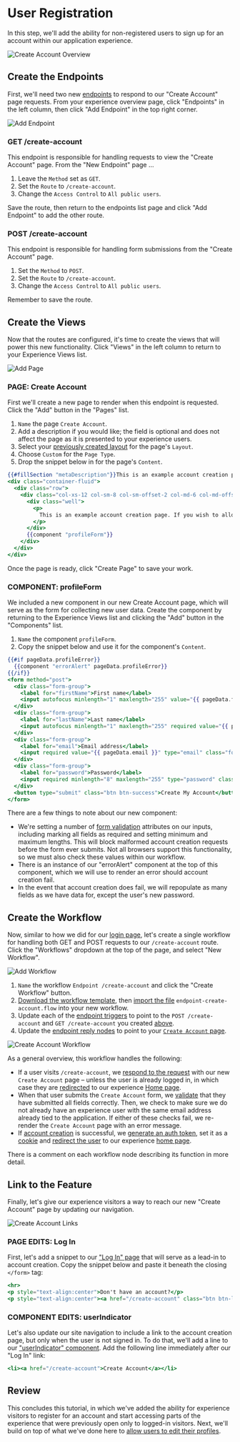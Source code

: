 # User Registration

In this step, we'll add the ability for non-registered users to sign up for an account within our application experience.

![Create Account Overview](/images/experiences/walkthrough/views/user-registration/create-account-overview.png "Create Account Overview")

## Create the Endpoints

First, we'll need two new [endpoints](/experiences/endpoints/) to respond to our "Create Account" page requests. From your experience overview page, click "Endpoints" in the left column, then click "Add Endpoint" in the top right corner.

![Add Endpoint](/images/experiences/walkthrough/views/user-registration/add-endpoint.png "Add Endpoint")

<h3 id="get-create-account" style="text-transform: none">GET /create-account</h3>

This endpoint is responsible for handling requests to view the "Create Account" page. From the "New Endpoint" page ...

1. Leave the `Method` set as `GET`.
1. Set the `Route` to `/create-account`.
1. Change the `Access Control` to `All public users`.

Save the route, then return to the endpoints list page and click "Add Endpoint" to add the other route.

<h3 id="post-create-account" style="text-transform: none">POST /create-account</h3>

This endpoint is responsible for handling form submissions from the "Create Account" page.

1. Set the `Method` to `POST`.
1. Set the `Route` to `/create-account`.
1. Change the `Access Control` to `All public users`.

Remember to save the route.

## Create the Views

Now that the routes are configured, it's time to create the views that will power this new functionality. Click "Views" in the left column to return to your Experience Views list.

![Add Page](/images/experiences/walkthrough/views/user-registration/add-page.png "Add Page")

<h3 id="page-create-account" style="text-transform: none"><span style="text-transform: uppercase">Page:</span> Create Account</h3>

First we'll create a new page to render when this endpoint is requested. Click the "Add" button in the "Pages" list.

1. `Name` the page `Create Account`.
1. Add a description if you would like; the field is optional and does not affect the page as it is presented to your experience users.
1. Select your [previously created layout](/experiences/walkthrough/views/page-layout/) for the page's `Layout`.
1. Choose `Custom` for the `Page Type`.
1. Drop the snippet below in for the page's `Content`.

```hbs
{{#fillSection "metaDescription"}}This is an example account creation page for your application experience.{{/fillSection}}
<div class="container-fluid">
  <div class="row">
    <div class="col-xs-12 col-sm-8 col-sm-offset-2 col-md-6 col-md-offset-3 col-lg-4 col-lg-offset-4">
      <div class="well">
        <p>
          This is an example account creation page. If you wish to allow users to self-register in your experience, you can start by copying this page.
        </p>
      </div>
      {{component "profileForm"}}
    </div>
  </div>
</div>
```

Once the page is ready, click "Create Page" to save your work.

<h3 id="component-profileform" style="text-transform: none"><span style="text-transform: uppercase">Component:</span> profileForm</h3>

We included a new component in our new Create Account page, which will serve as the form for collecting new user data. Create the component by returning to the Experience Views list and clicking the "Add" button in the "Components" list.

1. `Name` the component `profileForm`.
1. Copy the snippet below and use it for the component's `Content`.

```hbs
{{#if pageData.profileError}}
  {{component "errorAlert" pageData.profileError}}
{{/if}}
<form method="post">
  <div class="form-group">
    <label for="firstName">First name</label>
    <input autofocus minlength="1" maxlength="255" value="{{ pageData.firstName }}" type="text" class="form-control" name="firstName" id="firstName" placeholder="e.g. Jane">
  </div>
  <div class="form-group">
    <label for="lastName">Last name</label>
    <input autofocus minlength="1" maxlength="255" required value="{{ pageData.lastName }}" type="text" class="form-control" name="lastName" id="lastName" placeholder="e.g. Doe">
  </div>
  <div class="form-group">
    <label for="email">Email address</label>
    <input required value="{{ pageData.email }}" type="email" class="form-control" name="email" id="email" placeholder="e.g. test.user@example.com">
  </div>
  <div class="form-group">
    <label for="password">Password</label>
    <input required minlength="8" maxlength="255" type="password" class="form-control" id="password" name="password" placeholder="At least 8 characters">
  </div>
  <button type="submit" class="btn btn-success">Create My Account</button>
</form>
```

There are a few things to note about our new component:

* We're setting a number of [form validation](https://developer.mozilla.org/en-US/docs/Learn/HTML/Forms/Form_validation) attributes on our inputs, including marking all fields as required and setting minimum and maximum lengths. This will block malformed account creation requests before the form ever submits. Not all browsers support this functionality, so we must also check these values within our workflow.
* There is an instance of our "errorAlert" component at the top of this component, which we will use to render an error should account creation fail.
* In the event that account creation does fail, we will repopulate as many fields as we have data for, except the user's new password.

## Create the Workflow

Now, similar to how we did for our [login page](/experiences/walkthrough/views/log-in-page/), let's create a single workflow for handling both GET and POST requests to our `/create-account` route. Click the "Workflows" dropdown at the top of the page, and select "New Workflow".

![Add Workflow](/images/experiences/walkthrough/views/user-registration/add-workflow.png "Add Workflow")

1. `Name` the workflow `Endpoint /create-account` and click the "Create Workflow" button.
1. [Download the workflow template](https://cdn.rawgit.com/Losant/experience-views-walkthrough/d35d69fa/user-registration/endpoint-create-account.flow), then [import the file](/workflows/overview/#import-export) `endpoint-create-account.flow` into your new workflow.
1. Update each of the [endpoint triggers](/workflows/triggers/endpoint/) to point to the `POST /create-account` and `GET /create-account` you created [above](#create-the-endpoints).
1. Update the [endpoint reply nodes](/workflows/outputs/endpoint-reply/) to point to your [`Create Account` page](#page-create-account).

![Create Account Workflow](/images/experiences/walkthrough/views/user-registration/create-account-workflow.png "Create Account Workflow")

As a general overview, this workflow handles the following:

* If a user visits `/create-account`, we [respond to the request](/workflows/outputs/endpoint-reply/#experience-page-response) with our new `Create Account` page – unless the user is already logged in, in which case they are [redirected](/workflows/outputs/endpoint-reply/#redirect-response) to our experience [Home page](/experiences/walkthrough/views/home-page/).
* When that user submits the `Create Account` form, we [validate](/workflows/logic/validate-payload/) that they have submitted all fields correctly. Then, we check to make sure we do not already have an experience user with the same email address already tied to the application. If either of these checks fail, we re-render the `Create Account` page with an error message.
* If [account creation](/workflows/experience/create-user/) is successful, we [generate an auth token](/workflows/experience/generate-token/), set it as a [cookie](/workflows/outputs/endpoint-reply/#cookies) and [redirect the user](/workflows/outputs/endpoint-reply/#redirect-response) to our experience [home page](/experiences/walkthrough/views/home-page/).

There is a comment on each workflow node describing its function in more detail.

## Link to the Feature

Finally, let's give our experience visitors a way to reach our new "Create Account" page by updating our navigation.

![Create Account Links](/images/experiences/walkthrough/views/user-registration/create-account-links.png "Create Account Links")

<h3 id="page-edits-log-in" style="text-transform: none"><span style="text-transform: uppercase">Page Edits:</span> Log In</h3>

First, let's add a snippet to our ["Log In" page](/experiences/walkthrough/views/log-in-page/) that will serve as a lead-in to account creation. Copy the snippet below and paste it beneath the closing `</form>` tag:

```hbs
<hr>
<p style="text-align:center">Don't have an account?</p>
<p style="text-align:center"><a href="/create-account" class="btn btn-lg btn-link">Sign Up Now</a></p>
```

<h3 id="component-edits-userindicator" style="text-transform: none"><span style="text-transform: uppercase">Component Edits:</span> userIndicator</h3>

Let's also update our site navigation to include a link to the account creation page, but only when the user is not signed in. To do that, we'll add a line to our ["userIndicator" component](/experiences/walkthrough/views/page-layout/). Add the following line immediately after our "Log In" link:

```hbs
<li><a href="/create-account">Create Account</a></li>
```

## Review

This concludes this tutorial, in which we've added the ability for experience visitors to register for an account and start accessing parts of the experience that were previously open only to logged-in visitors. Next, we'll build on top of what we've done here to [allow users to edit their profiles](/experiences/walkthrough/views/user-profile/).
